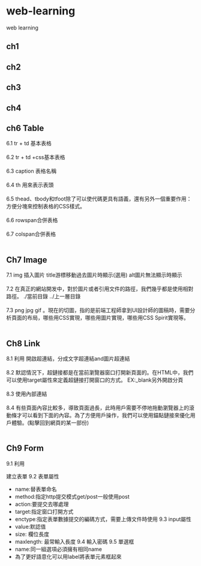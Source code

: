 # web-learning
web learning

## ch1

## ch2

## ch3

## ch4

## ch6 Table
6.1 tr + td 基本表格 <br><br/>
6.2 tr + td +css基本表格 <br><br/>
6.3 caption 表格名稱 <br><br/>
6.4 th 用來表示表頭 <br><br/>
6.5 thead、tbody和tfoot除了可以使代碼更具有語義，還有另外一個重要作用：方便分塊來控制表格的CSS樣式。 <br><br/>
6.6 rowspan合併表格 <br><br/>
6.7 colspan合併表格 <br><br/>
## Ch7 Image
7.1 img 插入圖片 title游標移動過去圖片時顯示(選用) alt圖片無法顯示時顯示<br><br/>
7.2 在真正的網站開发中，對於圖片或者引用文件的路徑，我們幾乎都是使用相對路徑。 ./當前目錄 ../上一層目錄<br><br/>
7.3 png jpg gif 。現在的切圖，指的是前端工程師拿到UI設計師的圖稿時，需要分析頁面的布局，哪些用CSS實現，哪些用圖片實現，哪些用CSS Spirit實現等。<br><br/>
## Ch8 Link
8.1 利用 <a>開啟超連結，分成文字超連結and圖片超連結<br><br/>
8.2 默認情況下，超鏈接都是在當前瀏覽器窗口打開新頁面的。在HTML中，我們可以使用target屬性來定義超鏈接打開窗口的方式。 EX:_blank另外開啟分頁<br><br/>
8.3 使用內部連結<br><br/>
8.4 有些頁面內容比較多，導致頁面過長，此時用戶需要不停地拖動瀏覽器上的滾動條才可以看到下面的內容。為了方便用戶操作，我們可以使用錨點鏈接來優化用戶體驗。(點擊回到網頁的某一部份)<br><br/>
## Ch9 Form
9.1 利用<form>建立表單
9.2 表單屬性 
  * name:替表單命名
  * method:指定http提交模式get/post一般使用post
  * action:要提交去哪處理
  * target:指定窗口打開方式
  * enctype:指定表單數據提交的編碼方式，需要上傳文件時使用
9.3 input屬性
  * value:默認值
  * size: 欄位長度
  * maxlength: 最常輸入長度
9.4 輸入密碼
9.5 單選框
  * name:同一組選項必須擁有相同name
  * 為了更好語意化可以用label將表單元素框起來
  
  
